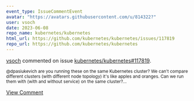 ```yaml
---
event_type: IssueCommentEvent
avatar: "https://avatars.githubusercontent.com/u/814322?"
user: vsoch
date: 2023-06-08
repo_name: kubernetes/kubernetes
html_url: https://github.com/kubernetes/kubernetes/issues/117819
repo_url: https://github.com/kubernetes/kubernetes
---
```


<a href='https://github.com/vsoch' target='_blank'>vsoch</a> commented on issue <a href='https://github.com/kubernetes/kubernetes/issues/117819' target='_blank'>kubernetes/kubernetes#117819</a>.

<small>@dpasiukevich are you running these on the same Kubernetes cluster? We can't compare different clusters (with different node topology) it's like apples and oranges. Can we run them with (with and without service) on the same cluster?...</small>

<a href='https://github.com/kubernetes/kubernetes/issues/117819' target='_blank'>View Comment</a>